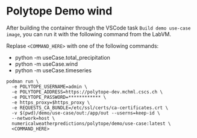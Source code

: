 # Polytope Demo wind

After building the container through the VSCode task `Build demo use-case image`, you can run it with the following command from the LabVM.

Replase `<COMMAND_HERE>` with one of the following commands:
 - python -m useCase.total_precipitation
 - python -m useCase.wind
 - python -m useCase.timeseries


```shell
podman run \
  -e POLYTOPE_USERNAME=admin \
  -e POLYTOPE_ADDRESS=https://polytope-dev.mchml.cscs.ch \
  -e POLYTOPE_PASSWORD=************ \
  -e https_proxy=$https_proxy \
  -e REQUESTS_CA_BUNDLE=/etc/ssl/certs/ca-certificates.crt \
  -v $(pwd)/demo/use-case/out:/app/out --userns=keep-id \
  --network=host \
  numericalweatherpredictions/polytope/demo/use-case:latest \
  <COMMAND_HERE>
```
